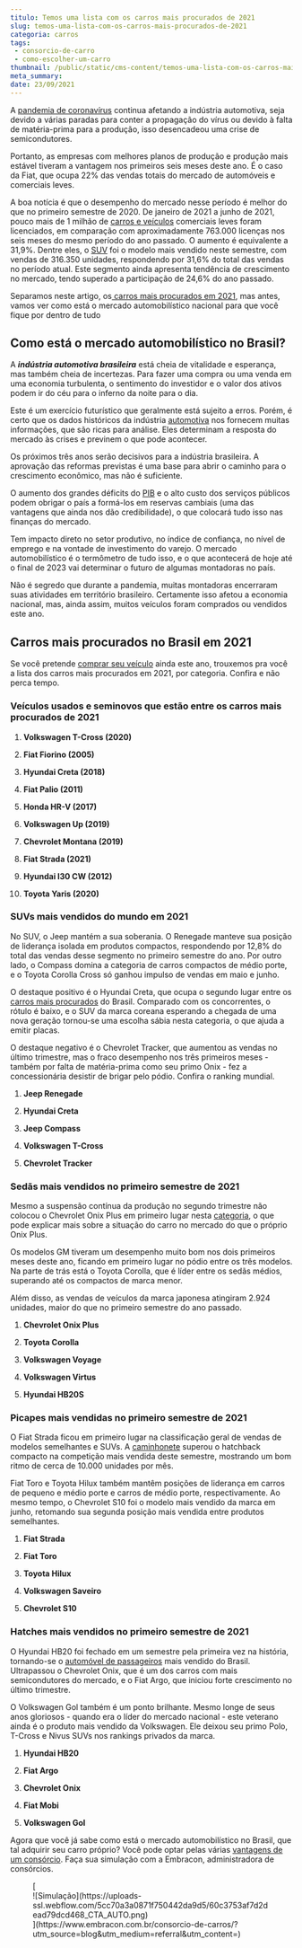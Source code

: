 ```yaml
---
titulo: Temos uma lista com os carros mais procurados de 2021
slug: temos-uma-lista-com-os-carros-mais-procurados-de-2021
categoria: carros
tags:
 - consorcio-de-carro
 - como-escolher-um-carro
thumbnail: /public/static/cms-content/temos-uma-lista-com-os-carros-mais-procurados-de-2021.jpg
meta_summary: 
date: 23/09/2021
---
```

A [pandemia de coronavírus](https://www.embracon.com.br/blog/como-guardar-dinheiro-em-tempos-de-pandemia) continua afetando a indústria automotiva, seja devido a várias paradas para conter a propagação do vírus ou devido à falta de matéria-prima para a produção, isso desencadeou uma crise de semicondutores.

Portanto, as empresas com melhores planos de produção e produção mais estável tiveram a vantagem nos primeiros seis meses deste ano. É o caso da Fiat, que ocupa 22% das vendas totais do mercado de automóveis e comerciais leves.

A boa notícia é que o desempenho do mercado nesse período é melhor do que no primeiro semestre de 2020. De janeiro de 2021 a junho de 2021, pouco mais de 1 milhão de [carros e veículos](https://www.embracon.com.br/blog/planejamento-financeiro-para-a-compra-de-um-carro) comerciais leves foram licenciados, em comparação com aproximadamente 763.000 licenças nos seis meses do mesmo período do ano passado. O aumento é equivalente a 31,9%. Dentre eles, o [SUV](https://www.embracon.com.br/blog/sedan-ou-suv-qual-e-o-melhor-modelo) foi o modelo mais vendido neste semestre, com vendas de 316.350 unidades, respondendo por 31,6% do total das vendas no período atual. Este segmento ainda apresenta tendência de crescimento no mercado, tendo superado a participação de 24,6% do ano passado.

Separamos neste artigo, os[ carros mais procurados em 2021](https://www.embracon.com.br/blog/os-15-principais-carros-do-brasil), mas antes, vamos ver como está o mercado automobilístico nacional para que você fique por dentro de tudo

Como está o mercado automobilístico no Brasil? 
-----------------------------------------------

A ***indústria automotiva brasileira*** está cheia de vitalidade e esperança, mas também cheia de incertezas. Para fazer uma compra ou uma venda em uma economia turbulenta, o sentimento do investidor e o valor dos ativos podem ir do céu para o inferno da noite para o dia.

Este é um exercício futurístico que geralmente está sujeito a erros. Porém, é certo que os dados históricos da indústria [automotiva](https://www.embracon.com.br/blog/guia-para-consorcio-de-automoveis-de-a-a-z) nos fornecem muitas informações, que são ricas para análise. Eles determinam a resposta do mercado às crises e previnem o que pode acontecer.

Os próximos três anos serão decisivos para a indústria brasileira. A aprovação das reformas previstas é uma base para abrir o caminho para o crescimento econômico, mas não é suficiente.

O aumento dos grandes déficits do [PIB](https://www.ibge.gov.br/explica/pib.php) e o alto custo dos serviços públicos podem obrigar o país a formá-los em reservas cambiais (uma das vantagens que ainda nos dão credibilidade), o que colocará tudo isso nas finanças do mercado.

Tem impacto direto no setor produtivo, no índice de confiança, no nível de emprego e na vontade de investimento do varejo. O mercado automobilístico é o termômetro de tudo isso, e o que acontecerá de hoje até o final de 2023 vai determinar o futuro de algumas montadoras no país.

Não é segredo que durante a pandemia, muitas montadoras encerraram suas atividades em território brasileiro. Certamente isso afetou a economia nacional, mas, ainda assim, muitos veículos foram comprados ou vendidos este ano.

Carros mais procurados no Brasil em 2021 
-----------------------------------------

Se você pretende [comprar seu veículo](https://www.embracon.com.br/blog/saiba-a-hora-certa-de-fazer-a-troca-do-seu-carro) ainda este ano, trouxemos pra você a lista dos carros mais procurados em 2021, por categoria. Confira e não perca tempo.

### Veículos usados e seminovos que estão entre os carros mais procurados de 2021 

1. **Volkswagen T-Cross (2020)**

2. **Fiat Fiorino (2005)**

3. **Hyundai Creta (2018)**

4. **Fiat Palio (2011)**

5. **Honda HR-V (2017)**

6. **Volkswagen Up (2019)**

7. **Chevrolet Montana (2019)**

8. **Fiat Strada (2021)**

9. **Hyundai I30 CW (2012)**

10. **Toyota Yaris (2020)**

### SUVs mais vendidos do mundo em 2021 

No SUV, o Jeep mantém a sua soberania. O Renegade manteve sua posição de liderança isolada em produtos compactos, respondendo por 12,8% do total das vendas desse segmento no primeiro semestre do ano. Por outro lado, o Compass domina a categoria de carros compactos de médio porte, e o Toyota Corolla Cross só ganhou impulso de vendas em maio e junho.

O destaque positivo é o Hyundai Creta, que ocupa o segundo lugar entre os [carros mais procurados](https://www.embracon.com.br/blog/8-detalhes-para-prestar-atencao-na-hora-de-comprar-um-carro) do Brasil. Comparado com os concorrentes, o rótulo é baixo, e o SUV da marca coreana esperando a chegada de uma nova geração tornou-se uma escolha sábia nesta categoria, o que ajuda a emitir placas.

O destaque negativo é o Chevrolet Tracker, que aumentou as vendas no último trimestre, mas o fraco desempenho nos três primeiros meses - também por falta de matéria-prima como seu primo Onix - fez a concessionária desistir de brigar pelo pódio. Confira o ranking mundial.

1. **Jeep Renegade**

2. **Hyundai Creta**

3. **Jeep Compass**

4. **Volkswagen T-Cross**

5. **Chevrolet Tracker**

### Sedãs mais vendidos no primeiro semestre de 2021 

Mesmo a suspensão contínua da produção no segundo trimestre não colocou o Chevrolet Onix Plus em primeiro lugar nesta [categoria](https://www.embracon.com.br/blog/sedan-ou-suv-qual-e-o-melhor-modelo), o que pode explicar mais sobre a situação do carro no mercado do que o próprio Onix Plus.

Os modelos GM tiveram um desempenho muito bom nos dois primeiros meses deste ano, ficando em primeiro lugar no pódio entre os três modelos. Na parte de trás está o Toyota Corolla, que é líder entre os sedãs médios, superando até os compactos de marca menor.

Além disso, as vendas de veículos da marca japonesa atingiram 2.924 unidades, maior do que no primeiro semestre do ano passado.

1. **Chevrolet Onix Plus**

2. **Toyota Corolla**

3. **Volkswagen Voyage**

4. **Volkswagen Virtus**

5. **Hyundai HB20S**

### Picapes mais vendidas no primeiro semestre de 2021 

O Fiat Strada ficou em primeiro lugar na classificação geral de vendas de modelos semelhantes e SUVs. A [caminhonete](https://www.embracon.com.br/blog/7-dicas-para-escolher-entre-uma-caminhonete-ou-um-suv) superou o hatchback compacto na competição mais vendida deste semestre, mostrando um bom ritmo de cerca de 10.000 unidades por mês.

Fiat Toro e Toyota Hilux também mantêm posições de liderança em carros de pequeno e médio porte e carros de médio porte, respectivamente. Ao mesmo tempo, o Chevrolet S10 foi o modelo mais vendido da marca em junho, retomando sua segunda posição mais vendida entre produtos semelhantes.

1. **Fiat Strada**

2. **Fiat Toro**

3. **Toyota Hilux**

4. **Volkswagen Saveiro**

5. **Chevrolet S10**

### Hatches mais vendidos no primeiro semestre de 2021 

O Hyundai HB20 foi fechado em um semestre pela primeira vez na história, tornando-se o [automóvel de passageiros](https://www.embracon.com.br/blog/hatch-ou-sedan-diferencas) mais vendido do Brasil. Ultrapassou o Chevrolet Onix, que é um dos carros com mais semicondutores do mercado, e o Fiat Argo, que iniciou forte crescimento no último trimestre.

O Volkswagen Gol também é um ponto brilhante. Mesmo longe de seus anos gloriosos - quando era o líder do mercado nacional - este veterano ainda é o produto mais vendido da Volkswagen. Ele deixou seu primo Polo, T-Cross e Nivus SUVs nos rankings privados da marca.

1. **Hyundai HB20**

2. **Fiat Argo**

3. **Chevrolet Onix**

4. **Fiat Mobi**

5. **Volkswagen Gol**

Agora que você já sabe como está o mercado automobilístico no Brasil, que tal adquirir seu carro próprio? Você pode optar pelas várias [vantagens de um consórcio](https://www.embracon.com.br/conhecaoconsorcio/quais-sao-as-vantagens-do-consorcio). Faça sua simulação com a Embracon, administradora de consórcios.

<figure class="w-richtext-figure-type-image w-richtext-align-center">[<div>![Simulação](https://uploads-ssl.webflow.com/5cc70a3a0871f750442da9d5/60c3753af7d2dead79dcd468_CTA_AUTO.png)</div>](https://www.embracon.com.br/consorcio-de-carros/?utm_source=blog&utm_medium=referral&utm_content=)</figure>
